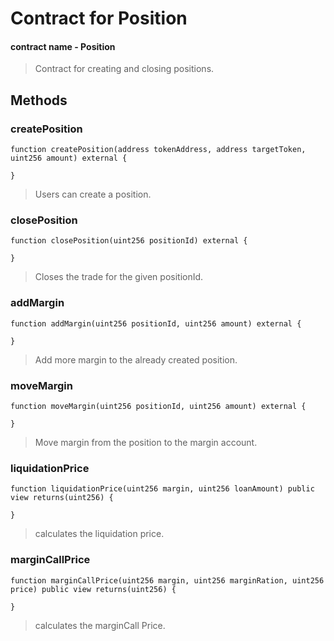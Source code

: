 # Contract for Position
#### contract name - Position

> Contract for creating and closing positions.


## Methods

### createPosition

```solidity
function createPosition(address tokenAddress, address targetToken, uint256 amount) external {

}
```

> Users can create a position. 


### closePosition

```solidity
function closePosition(uint256 positionId) external {
    
}
```
> Closes the trade for the given positionId.

### addMargin

```solidity
function addMargin(uint256 positionId, uint256 amount) external {
    
}
```
> Add more margin to the already created position.


### moveMargin

```solidity
function moveMargin(uint256 positionId, uint256 amount) external {
    
}
```
> Move margin from the position to the margin account.


### liquidationPrice

```solidity
function liquidationPrice(uint256 margin, uint256 loanAmount) public view returns(uint256) {
    
}
```
> calculates the liquidation price.

### marginCallPrice

```solidity
function marginCallPrice(uint256 margin, uint256 marginRation, uint256 price) public view returns(uint256) {
    
}
```
> calculates the marginCall Price.
